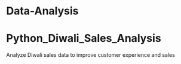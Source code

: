 # Data-Analysis
# Python_Diwali_Sales_Analysis
Analyze Diwali sales data to improve customer experience and sales

